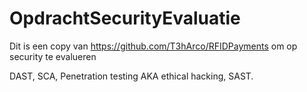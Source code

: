 # OpdrachtSecurityEvaluatie
Dit is een copy van https://github.com/T3hArco/RFIDPayments om op security te evalueren

DAST,
SCA,
Penetration testing AKA ethical hacking,
SAST.  
